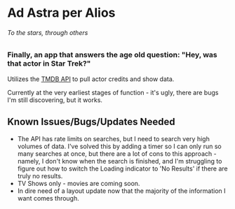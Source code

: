 # Ad Astra per Alios
###### To the stars, through others

### Finally, an app that answers the age old question: "Hey, was that actor in Star Trek?" 

Utilizes the [TMDB API](https://developer.themoviedb.org/reference/intro/getting-started) to pull actor credits and show data. 

Currently at the very earliest stages of function - it's ugly, there are bugs I'm still discovering, but it works. 

## Known Issues/Bugs/Updates Needed

* The API has rate limits on searches, but I need to search very high volumes of data. I've solved this by adding a timer so I can only run so many searches at once, but there are a lot of cons to this approach - namely, I don't know when the search is finished, and I'm struggling to figure out how to switch the Loading indicator to 'No Results' if there are truly no results. 
* TV Shows only - movies are coming soon. 
* In dire need of a layout update now that the majority of the information I want comes through. 
